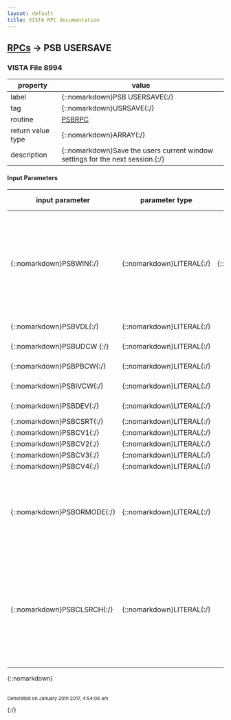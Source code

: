 ```yaml
---
layout: default
title: VISTA RPC documentation
---
```




## [RPCs](TableOfContent.md) &#8594; PSB USERSAVE 



### VISTA File 8994 


 property | value 
--- | --- 
 label | {::nomarkdown}PSB USERSAVE{:/}
 tag | {::nomarkdown}USRSAVE{:/}
 routine | [PSBRPC](http://code.osehra.org/dox/Routine_PSBRPC_source.html)
 return value type | {::nomarkdown}ARRAY{:/}
 description | {::nomarkdown}Save the users current window settings for the next session.{:/}

#### Input Parameters

| input parameter | parameter type | maximum data length | required | description | 
| --- | --- | --- | --- | --- | 
| {::nomarkdown}PSBWIN{:/} | {::nomarkdown}LITERAL{:/} | {::nomarkdown}30{:/} | {::nomarkdown}true{:/} | {::nomarkdown}Contains the current window settings so that the next time the user activates the application the window will reappear in the same format. Data is in the following format:    Window Top;Window Left;Window Height;Window Width;Window State{:/} | 
| {::nomarkdown}PSBVDL{:/} | {::nomarkdown}LITERAL{:/} |  | {::nomarkdown}true{:/} | {::nomarkdown}VDL settings{:/} | 
| {::nomarkdown}PSBUDCW {:/} | {::nomarkdown}LITERAL{:/} |  | {::nomarkdown}true{:/} | {::nomarkdown}UD tab column settings{:/} | 
| {::nomarkdown}PSBPBCW{:/} | {::nomarkdown}LITERAL{:/} |  | {::nomarkdown}true{:/} | {::nomarkdown}PB tab column settings {:/} | 
| {::nomarkdown}PSBIVCW{:/} | {::nomarkdown}LITERAL{:/} |  | {::nomarkdown}true{:/} | {::nomarkdown}IV tab column settings   {:/} | 
| {::nomarkdown}PSBDEV{:/} | {::nomarkdown}LITERAL{:/} |  | {::nomarkdown}true{:/} | {::nomarkdown}Last print device used.{:/} | 
| {::nomarkdown}PSBCSRT{:/} | {::nomarkdown}LITERAL{:/} |  |  |  | 
| {::nomarkdown}PSBCV1{:/} | {::nomarkdown}LITERAL{:/} |  |  |  | 
| {::nomarkdown}PSBCV2{:/} | {::nomarkdown}LITERAL{:/} |  |  |  | 
| {::nomarkdown}PSBCV3{:/} | {::nomarkdown}LITERAL{:/} |  |  |  | 
| {::nomarkdown}PSBCV4{:/} | {::nomarkdown}LITERAL{:/} |  |  |  | 
| {::nomarkdown}PSBORMODE{:/} | {::nomarkdown}LITERAL{:/} |  |  | {::nomarkdown}Last Order mode per user upon exit of BCMA. This parameter is for the last Order Mode the user was using upon exiting BCMA.   Value  0    Inpatient order mode  1    Clinic order mdoe{:/} | 
| {::nomarkdown}PSBCLSRCH{:/} | {::nomarkdown}LITERAL{:/} |  |  | {::nomarkdown}Last Clinic Search text criteria entered per user.  This parameter contains two pieces of data delimited by a \/\.  First piece of data is the Clinic name search Prefix text and the second is the Clinic name contains search text. Example: AL-BLUE TEAM/CARDIAC{:/} | 

{::nomarkdown} <br/><br/><p style="font-size: 11px">Generated on January 20th 2017, 4:54:06 am</p>{:/}